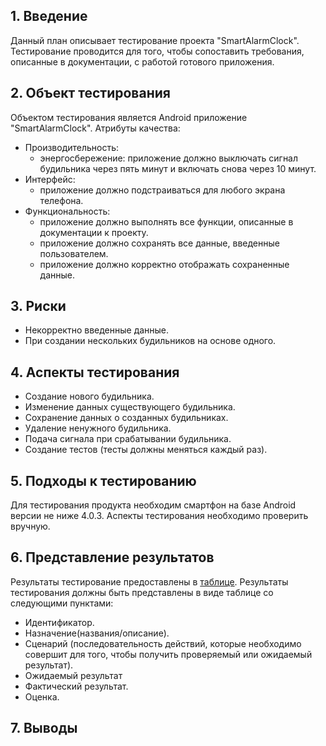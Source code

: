 ## 1. Введение
Данный план описывает тестирование проекта "SmartAlarmClock". Тестирование проводится для того, чтобы сопоставить требования, описанные в документации, с работой готового приложения. 
## 2. Объект тестирования 
Объектом тестирования является Android приложение "SmartAlarmClock".
Атрибуты качества:
- Производительность: 
   - энергосбережение: приложение должно выключать сигнал будильника через пять минут и включать снова через 10 минут.
- Интерфейс: 
   - приложение должно подстраиваться для любого экрана телефона.
- Функциональность: 
   - приложение должно выполнять все функции, описанные в документации к проекту.
   - приложение должно сохранять все данные, введенные пользователем.
   - приложение должно корректно отображать сохраненные данные.
## 3. Риски
- Некорректно введенные данные.
- При создании нескольких будильников на основе одного.
## 4. Аспекты тестирования
- Создание нового будильника.
- Изменение данных существующего будильника.
- Сохранение данных о созданных будильниках.
- Удаление ненужного будильника.
- Подача сигнала при срабатывании будильника.
- Создание тестов (тесты должны меняться каждый раз).
## 5. Подходы к тестированию
Для тестирования продукта необходим смартфон на базе Android версии не ниже 4.0.3. Аспекты тестирования необходимо проверить вручную.
## 6. Представление результатов
Результаты тестирование предоставлены в [таблице](https://github.com/DaryaKozukova/SmartAlarmClock/blob/master/Testing/TestResult.md).
Результаты тестирования должны быть представлены в виде таблице со следующими пунктами:
- Идентификатор.
- Назначение(названия/описание).
- Сценарий (последовательность действий, которые необходимо совершит для того, чтобы получить проверяемый или ожидаемый результат).
- Ожидаемый результат
- Фактический результат.
- Оценка.
## 7. Выводы
